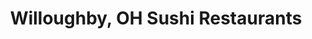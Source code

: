 ---
layout: city
title: Willoughby, OH Sushi Restaurants
permalink: /ohio/willoughby/
stateAbbr: OH
stateName: Ohio
cityName: Willoughby

---